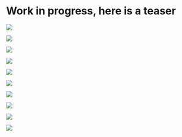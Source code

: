 # Work in progress, here is a teaser

![](https://raw.githubusercontent.com/ssloy/tinyrenderer/gh-pages/img/08-ambient-occlusion/e3720a5dfedc49edb0bf70f8bc64204a.png)

![](https://raw.githubusercontent.com/ssloy/tinyrenderer/gh-pages/img/08-ambient-occlusion/45d82ad9f666f7068488dc3f1e5c9da1.png)

![](https://raw.githubusercontent.com/ssloy/tinyrenderer/gh-pages/img/08-ambient-occlusion/48b9ff4834579809cc61362360995b98.png)

![](https://raw.githubusercontent.com/ssloy/tinyrenderer/gh-pages/img/08-ambient-occlusion/d6393412463267f66a15c48e2816b5cc.png)

![](https://raw.githubusercontent.com/ssloy/tinyrenderer/gh-pages/img/08-ambient-occlusion/05c950df6f1b4bac904bc309068ba260.png)

![](https://raw.githubusercontent.com/ssloy/tinyrenderer/gh-pages/img/08-ambient-occlusion/5ef7454c7294416fa7fa3b80c3663a71.png)

![](https://raw.githubusercontent.com/ssloy/tinyrenderer/gh-pages/img/08-ambient-occlusion/6031c8b2ccd84e2d8e15584a3b91c8a2.png)

![](https://raw.githubusercontent.com/ssloy/tinyrenderer/gh-pages/img/08-ambient-occlusion/1ba93fa5a48646e2a9614271c943b4da.png)

![](https://raw.githubusercontent.com/ssloy/tinyrenderer/gh-pages/img/08-ambient-occlusion/ea0db451f6934992a7a4a04f6dbe0bd8.png)

![](https://raw.githubusercontent.com/ssloy/tinyrenderer/gh-pages/img/08-ambient-occlusion/feceed3f2a964e2fb79926a167f15500.png)